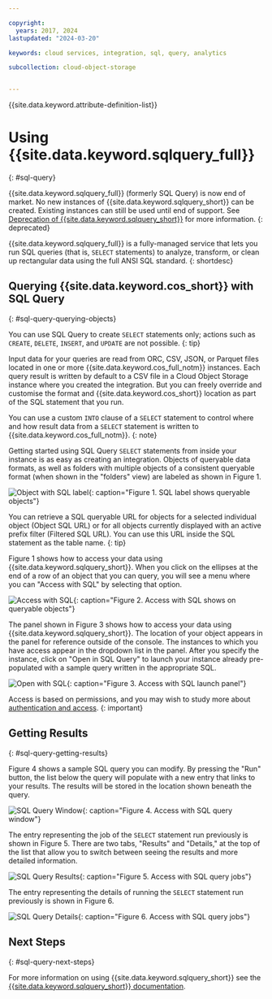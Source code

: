 ```yaml
---

copyright:
  years: 2017, 2024
lastupdated: "2024-03-20"

keywords: cloud services, integration, sql, query, analytics

subcollection: cloud-object-storage


---
```


{{site.data.keyword.attribute-definition-list}}

# Using {{site.data.keyword.sqlquery_full}}
{: #sql-query}

{{site.data.keyword.sqlquery_full}} (formerly SQL Query) is now end of market. No new instances of {{site.data.keyword.sqlquery_short}} can be created. Existing instances can still be used until end of support. See [Deprecation of {{site.data.keyword.sqlquery_short}}](/docs/sql-query?topic=sql-query-deprecation) for more information.
{: deprecated}

{{site.data.keyword.sqlquery_full}} is a fully-managed service that lets you run SQL queries (that is, `SELECT` statements) to analyze, transform, or clean up rectangular data using the full ANSI SQL standard.
{: shortdesc}

## Querying {{site.data.keyword.cos_short}} with SQL Query
{: #sql-query-querying-objects}

You can use SQL Query to create `SELECT` statements only; actions such as `CREATE`, `DELETE`, `INSERT`, and `UPDATE` are not possible.
{: tip}

Input data for your queries are read from ORC, CSV, JSON, or Parquet files located in one or more {{site.data.keyword.cos_full_notm}} instances. Each query result is written by default to a CSV file in a Cloud Object Storage instance where you created the integration. But you can freely override and customise the format and {{site.data.keyword.cos_short}} location as part of the SQL statement that you run.

You can use a custom `INTO` clause of a `SELECT` statement to control where and how result data from a `SELECT` statement is written to {{site.data.keyword.cos_full_notm}}.
{: note}

Getting started using SQL Query `SELECT` statements from inside your instance is as easy as creating an integration. Objects of queryable data formats, as well as folders with multiple objects of a consistent queryable format (when shown in the "folders" view) are labeled as shown in Figure 1.

![Object with SQL label](images/accessible-using-sql.jpg){: caption="Figure 1. SQL label shows queryable objects"}

You can retrieve a SQL queryable URL for objects for a selected individual object (Object SQL URL) or for all objects currently displayed with an active prefix filter (Filtered SQL URL). You can use this URL inside the SQL statement as the table name.
{: tip}

Figure 1 shows how to access your data using {{site.data.keyword.sqlquery_short}}. When you click on the ellipses at the end of a row of an object that you can query, you will see a menu where you can "Access with SQL" by selecting that option.

![Access with SQL](images/access-with-sql.jpg){: caption="Figure 2. Access with SQL shows on queryable objects"}

The panel shown in Figure 3 shows how to access your data using {{site.data.keyword.sqlquery_short}}. The location of your object appears in the panel for reference outside of the console. The instances to which you have access appear in the dropdown list in the panel. After you specify the instance, click on "Open in SQL Query" to launch your instance already pre-populated with a sample query written in the appropriate SQL.

![Open with SQL](images/open-with-sql.jpg){: caption="Figure 3. Access with SQL launch panel"}

Access is based on permissions, and you may wish to study more about [authentication and access](/docs/sql-query?topic=sql-query-authentication#accessauthentication).
{: important}

## Getting Results
{: #sql-query-getting-results}

Figure 4 shows a sample SQL query you can modify. By pressing the "Run" button, the list below the query will populate with a new entry that links to your results. The results will be stored in the location shown beneath the query.

![SQL Query Window](images/select-with-sql.jpg){: caption="Figure 4. Access with SQL query window"}

The entry representing the job of the `SELECT` statement run previously is shown in Figure 5. There are two tabs, "Results" and "Details," at the top of the list that allow you to switch between seeing the results and more detailed information.

![SQL Query Results](images/results-from-sql.jpg){: caption="Figure 5. Access with SQL query jobs"}

The entry representing the details of running the `SELECT` statement run previously is shown in Figure 6.

![SQL Query Details](images/details-from-sql.jpg){: caption="Figure 6. Access with SQL query jobs"}

## Next Steps
{: #sql-query-next-steps}

For more information on using {{site.data.keyword.sqlquery_short}} see the [{{site.data.keyword.sqlquery_short}} documentation](/docs/sql-query?topic=sql-query-overview).